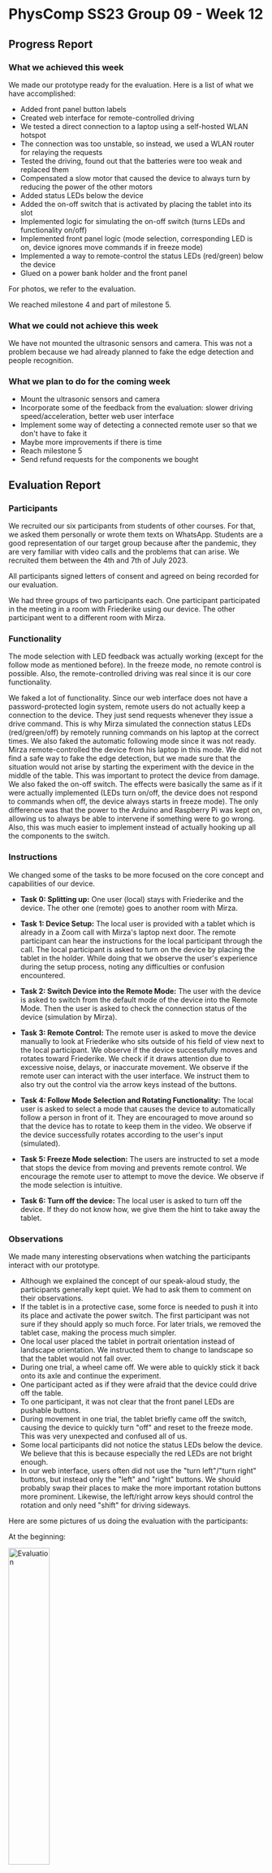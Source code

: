 # PhysComp SS23 Group 09 - Week 12

## Progress Report

### What we achieved this week

We made our prototype ready for the evaluation. Here is a list of what we have accomplished:

* Added front panel button labels
* Created web interface for remote-controlled driving
* We tested a direct connection to a laptop using a self-hosted WLAN hotspot
* The connection was too unstable, so instead, we used a WLAN router for relaying the requests
* Tested the driving, found out that the batteries were too weak and replaced them
* Compensated a slow motor that caused the device to always turn by reducing the power of the other motors
* Added status LEDs below the device
* Added the on-off switch that is activated by placing the tablet into its slot
* Implemented logic for simulating the on-off switch (turns LEDs and functionality on/off)
* Implemented front panel logic (mode selection, corresponding LED is on, device ignores move commands if in freeze mode)
* Implemented a way to remote-control the status LEDs (red/green) below the device
* Glued on a power bank holder and the front panel

For photos, we refer to the evaluation.

We reached milestone 4 and part of milestone 5.

### What we could not achieve this week

We have not mounted the ultrasonic sensors and camera. This was not a problem because we had already planned to fake the edge detection and people recognition.

### What we plan to do for the coming week

* Mount the ultrasonic sensors and camera
* Incorporate some of the feedback from the evaluation: slower driving speed/acceleration, better web user interface
* Implement some way of detecting a connected remote user so that we don't have to fake it
* Maybe more improvements if there is time
* Reach milestone 5
* Send refund requests for the components we bought

## Evaluation Report

### Participants

We recruited our six participants from students of other courses. For that, we asked them personally or wrote them texts on WhatsApp. Students are a good representation of our target group because after the pandemic, they are very familiar with video calls and the problems that can arise. We recruited them between the 4th and 7th of July 2023.

All participants signed letters of consent and agreed on being recorded for our evaluation.

We had three groups of two participants each. One participant participated in the meeting in a room with Friederike using our device. The other participant went to a different room with Mirza.

### Functionality

The mode selection with LED feedback was actually working (except for the follow mode as mentioned before). In the freeze mode, no remote control is possible. Also, the remote-controlled driving was real since it is our core functionality.

We faked a lot of functionality. Since our web interface does not have a password-protected login system, remote users do not actually keep a connection to the device. They just send requests whenever they issue a drive command. This is why Mirza simulated the connection status LEDs (red/green/off) by remotely running commands on his laptop at the correct times. We also faked the automatic following mode since it was not ready. Mirza remote-controlled the device from his laptop in this mode. We did not find a safe way to fake the edge detection, but we made sure that the situation would not arise by starting the experiment with the device in the middle of the table. This was important to protect the device from damage. We also faked the on-off switch. The effects were basically the same as if it were actually implemented (LEDs turn on/off, the device does not respond to commands when off, the device always starts in freeze mode). The only difference was that the power to the Arduino and Raspberry Pi was kept on, allowing us to always be able to intervene if something were to go wrong. Also, this was much easier to implement instead of actually hooking up all the components to the switch.

### Instructions

We changed some of the tasks to be more focused on the core concept and capabilities of our device.

- **Task 0: Splitting up:**
  One user (local) stays with Friederike and the device. The other one (remote) goes to another room with Mirza.

- **Task 1: Device Setup:**
  The local user is provided with a tablet which is already in a Zoom call with Mirza's laptop next door. The remote participant can hear the instructions for the local participant through the call. The local participant is asked to turn on the device by placing the tablet in the holder.
  While doing that we observe the user's experience during the setup process, noting any difficulties or confusion encountered.

- **Task 2: Switch Device into the Remote Mode:**
  The user with the device is asked to switch from the default mode of the device into the Remote Mode. Then the user is asked to check the connection status of the device (simulation by Mirza).

- **Task 3: Remote Control:**
  The remote user is asked to move the device manually to look at Friederike who sits outside of his field of view next to the local participant.
  We observe if the device successfully moves and rotates toward Friederike. We check if it draws attention due to excessive noise, delays, or inaccurate movement.
  We observe if the remote user can interact with the user interface. We instruct them to also try out the control via the arrow keys instead of the buttons.

- **Task 4: Follow Mode Selection and Rotating Functionality:**
  The local user is asked to select a mode that causes the device to automatically follow a person in front of it. They are encouraged to move around so that the device has to rotate to keep them in the video.
  We observe if the device successfully rotates according to the user's input (simulated).

- **Task 5: Freeze Mode selection:**
  The users are instructed to set a mode that stops the device from moving and prevents remote control. We encourage the remote user to attempt to move the device.
  We observe if the mode selection is intuitive.

- **Task 6: Turn off the device:**
  The local user is asked to turn off the device. If they do not know how, we give them the hint to take away the tablet.

### Observations

We made many interesting observations when watching the participants interact with our prototype.

* Although we explained the concept of our speak-aloud study, the participants generally kept quiet. We had to ask them to comment on their observations.
* If the tablet is in a protective case, some force is needed to push it into its place and activate the power switch. The first participant was not sure if they should apply so much force. For later trials, we removed the tablet case, making the process much simpler.
* One local user placed the tablet in portrait orientation instead of landscape orientation. We instructed them to change to landscape so that the tablet would not fall over.
* During one trial, a wheel came off. We were able to quickly stick it back onto its axle and continue the experiment.
* One participant acted as if they were afraid that the device could drive off the table.
* To one participant, it was not clear that the front panel LEDs are pushable buttons.
* During movement in one trial, the tablet briefly came off the switch, causing the device to quickly turn "off" and reset to the freeze mode. This was very unexpected and confused all of us.
* Some local participants did not notice the status LEDs below the device. We believe that this is because especially the red LEDs are not bright enough.
* In our web interface, users often did not use the "turn left"/"turn right" buttons, but instead only the "left" and "right" buttons. We should probably swap their places to make the more important rotation buttons more prominent. Likewise, the left/right arrow keys should control the rotation and only need "shift" for driving sideways.

Here are some pictures of us doing the evaluation with the participants:

At the beginning:

<img src="Figures/evaluation_pre_setup.jpg" alt="Evaluation" width="40%">

Our participants filling out the survey (Google Forms):

<img src="Figures/evaluation_surveys.jpg" alt="Evaluation" width="40%">

A remote participant in the other room:

<img src="Figures/evaluationMirza.jpg" alt="Evaluation" width="40%">

One study participant while testing the rotating functionality:

<video src="Figures/evaluation.mp4" controls width="100%"></video>

### Online Surveys

Both participants answered the same surveys. Some questions were more suitable for either the present or remote participant, but we always let both answer all questions from their perspectives. We evaluate them separately if appropriate.

#### Pre-Test Survey

<img src="Figures/Pretest/_How%20frequently%20do%20you%20participate%20in%20hybrid%20meetings%20or%20remote%20collaborations.png" alt="Pre-Test Survey" width="40%">
<img src="Figures/Pretest/_Which%20device%20do%20you%20usually%20use%20for%20remote%20meetings.png" alt="Pre-Test Survey" width="40%">
<img src="Figures/Pretest/_Please%20rate%20its%20effectiveness%20for%20your%20meetings.png" alt="Pre-Test Survey" width="40%">
<img src="Figures/Pretest/_How%20important%20is%20it%20for%20you%20to%20actively%20engage%20and%20contribute%20during%20remote%20meetings.png" alt="Pre-Test Survey" width="40%">
<img src="Figures/Pretest/_How%20familiar%20are%20you%20with%20telepresence%20devices%20or%20similar%20technologies_Please%20rate%20your%20familiarity.png" alt="Pre-Test Survey" width="40%">
<img src="Figures/Pretest/_How%20important%20is%20it%20for%20you%20to%20actively%20engage%20and%20contribute%20during%20remote%20meetings.png" alt="Pre-Test Survey" width="40%">
<img src="Figures/Pretest/_Have%20you%20used%20any%20rotating%20or%20tracking%20devices%20before_%20Please%20rate%20your%20experience%20with%20them.png" alt="Pre-Test Survey" width="40%">
<img src="Figures/Pretest/_How%20confident%20are%20you%20with%20using%20mobile%20apps%20or%20web-based%20interfaces%20for%20controlling%20physical%20devices_%20Please%20rate%20your%20level%20of%20confidence.png" alt="Pre-Test Survey" width="40%">
<img src="Figures/Pretest/_What%20features%20or%20functionalities%20do%20you%20expect%20from%20a%20telepresence%20device%20for%20hybrid%20meetings.png" alt="Pre-Test Survey" width="60%">

Participants generally understand the idea of a telepresence device (some needed a short explanation during the survey). They saw a need for such devices. Many were not very familiar with telepresence devices, though. Also, more than half of our participants were not confident with controlling a physical device via web-based interface.

#### Post-Test Survey

<img src="Figures/Posttest/_How%20would%20you%20rate%20the%20ease%20of%20setup%20and%20initial%20configuration%20of%20the%20telepresence%20device.png" alt="Post-Test Survey" width="40%">
<img src="Figures/Posttest/_Did%20you%20feel%20that%20the%20telepresence%20device%20enhanced%20your%20ability%20to%20activelyengage%20in%20the%20hybrid%20meeting__.png" alt="Post-Test Survey" width="40%">
<img src="Figures/Posttest/_Did%20you%20find%20the%20rotation%20functionality%20of%20the%20device%20effective%20in%20tracking%20your%20movements.png" alt="Post-Test Survey" width="40%">

Was the mode selection intuitive?  
$\Rightarrow$  all participants answered with highly intuitive

How intuitive and user-friendly did you find the mobile app or web-based interface for controlling the device?  
$\Rightarrow$  all participants using the interface answered with highly intuitive

<img src="Figures/Posttest/_How%20secure%20and%20stable%20did%20you%20find%20the%20tablet_phone%20holder%20for%20different%20sizes%20of%20devices.png" alt="Post-Test Survey" width="40%">
<img src="Figures/Posttest/_How%20comfortable%20did%20you%20feel%20using%20the%20telepresence%20device%20during%20the%20test%20session.png" alt="Post-Test Survey" width="40%">
<img src="Figures/Posttest/_Were%20there%20any%20challenges%20or%20difficulties%20you%20encountered%20when%20adapting%20the%20device.png" alt="Post-Test Survey" width="60%">
<img src="Figures/Posttest/_What%20suggestions%20do%20you%20have%20for%20improving%20the%20overall%20usability%20and%20functionality.png" alt="Post-Test Survey" width="60%">
<img src="Figures/Posttest/_Based%20on%20your%20experience%2C%20would%20you%20consider%20using%20the%20telepresence%20device.png" alt="Post-Test Survey" width="60%">

Our participants found the setup easy. They liked the (simulated) automatic tracking. All participants agreed on the mode selection being intuitive. They all found the web interface to be highly intuitive. Participants criticized that the device was a bit unstable/unsecure. Participants were mostly comfortable during the session, but this did not apply to all.

They gave us helpful feedback regarding a free space for the device and suitable ground and also pointed out that there would be fewer problems if the device only rotates. This is nothing really new to us, but it shows us that they understood the concept very well.

Our participants suggested refining the movement behavior (less stuttering and noisy). They would like obstacle/edge detection and a more secure tablet holder that also secures the tablet on the sides.

All except for one would use the device. One participant thinks that the device is overkill for small meetings.

### Post-Test Interview

After the experiment and the post-test survey, we briefly interviewed our participants together in person. We chose to do it this way to make it as comfortable as possible for them. We asked them especially for anything that they would like to comment on but did not write into the survey. We encouraged them to tell us everything about their experience during our study that came to their minds. Here are their comments:

* The device is quite loud
* The device might fall off the table
* The tablet camera angle is not ideal for large tables
* A way to remotely control the tablet angle vertically would help
* The device moves stuttering 
* Unexpected movement scared someone
* The device is probably very good for presenters like professors
* A user placed the tablet in portrait orientation only because it already was this way on the table
* When asked, nobody noticed the possibility to manually change the vertical tablet angle
* A way to secure the tablet on the sides would be good
* Unsure what happens if there are many people in front of the device in automatic following mode
* The device is quite big and does not fit in a small bag, so it is not very portable
* Sometimes, the automatic tracking is too slow (was simulated to be as realistic as possible)
* Participants generally liked our front panel, the button labels, colors, and feedback due to the LEDs lighting up
* At the beginning, it was not clear what the status LEDs below the device communicate (until they turned green exactly when the remote user "connected")

After the study, participants received a Kinder Bueno as compensation for their time.

### Conclusions

We are very happy that our participants liked our core concept. Participants found interaction with parts of the device that were in our main physical concept very intuitive, specifically powering the device on/off by placing/taking the tablet and the mode selection. This is especially good when considering that in the pre-test survey, many participants were not familiar with telepresence devices.

We cannot make fundamental changes to our concept so shortly before the final presentation. For example, we cannot implement remote control for the vertical tablet angle. However, there are small things that we can polish:

* We can reduce the motor speed to make the device less scary, loud, and abrupt
* We can make the acceleration gradual to make movements smoother
* We can swap the "turn" and sideways (left/right) buttons of our web interface
* We can add ultrasonic sensors for edge detection (or at least the simulation of it for our presentation)
